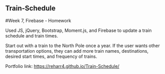 ## Train-Schedule
#Week 7, Firebase - Homework

Used JS, jQuery, Bootstrap, Moment.js, and Firebase to update a train schedule and train times.

Start out with a train to the North Pole once a year. If the user wants other transportation options, they can add more train names, destinations, desired start times, and frequency of trains.

Portfolio link:
https://reharr4.github.io/Train-Schedule/
